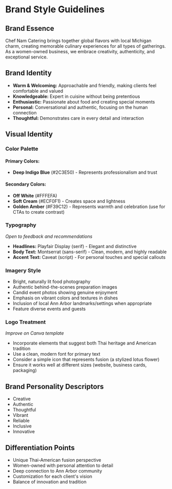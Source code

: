# Brand Style Guidelines

## Brand Essence
Chef Nam Catering brings together global flavors with local Michigan charm, creating memorable culinary experiences for all types of gatherings. As a women-owned business, we embrace creativity, authenticity, and exceptional service.

## Brand Identity
- **Warm & Welcoming:** Approachable and friendly, making clients feel comfortable and valued
- **Knowledgeable:** Expert in cuisine without being pretentious
- **Enthusiastic:** Passionate about food and creating special moments
- **Personal:** Conversational and authentic, focusing on the human connection
- **Thoughtful:** Demonstrates care in every detail and interaction

## Visual Identity

### Color Palette

#### Primary Colors:
- **Deep Indigo Blue** (#2C3E50) - Represents professionalism and trust

#### Secondary Colors:
- **Off White** (#FFFEFA)
- **Soft Cream** (#ECF0F1) - Creates space and lightness
- **Golden Amber** (#F39C12) - Represents warmth and celebration (use for CTAs to create contrast)

### Typography
*Open to feedback and recommendations*

- **Headlines:** Playfair Display (serif) - Elegant and distinctive
- **Body Text:** Montserrat (sans-serif) - Clean, modern, and highly readable
- **Accent Text:** Caveat (script) - For personal touches and special callouts

### Imagery Style
- Bright, naturally lit food photography
- Authentic behind-the-scenes preparation images
- Candid event photos showing genuine enjoyment
- Emphasis on vibrant colors and textures in dishes
- Inclusion of local Ann Arbor landmarks/settings when appropriate
- Feature diverse events and guests

### Logo Treatment
*Improve on Canva template*

- Incorporate elements that suggest both Thai heritage and American tradition
- Use a clean, modern font for primary text
- Consider a simple icon that represents fusion (a stylized lotus flower)
- Ensure it works well at different sizes (website, business cards, packaging)

## Brand Personality Descriptors
- Creative
- Authentic
- Thoughtful
- Vibrant
- Reliable
- Inclusive
- Innovative

## Differentiation Points
- Unique Thai-American fusion perspective
- Women-owned with personal attention to detail
- Deep connection to Ann Arbor community
- Customization for each client's vision
- Balance of innovation and tradition
